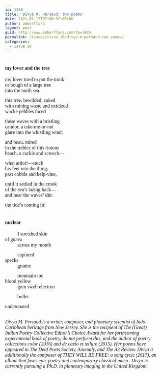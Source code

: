 ```yaml
---
id: 1489
title: 'Divya M. Persaud: two poems'
date: 2021-01-17T07:00:37+00:00
author: amberflora
layout: post
guid: http://www.amberflora.com/?p=1489
permalink: /issues/issue-10/divya-m-persaud-two-poems/
categories:
  - Issue 10
---
```

# <span style="font-size: 12pt; font-family: georgia, palatino, serif;">my lover and the tree</span>

<span style="font-size: 12pt; font-family: georgia, palatino, serif;">my lover tried to put the trunk<br /> or bough of a large tree<br /> into the north sea.</span>

<span style="font-size: 12pt; font-family: georgia, palatino, serif;">this tree, bewilded, caked<br /> with mining waste and oxidized<br /> wacke pebbles faced</span>

<span style="font-size: 12pt; font-family: georgia, palatino, serif;">these waves with a bristling<br /> candor, a take-me-or-not<br /> glare into the whistling wind;</span>

<span style="font-size: 12pt; font-family: georgia, palatino, serif;">and beau, mired<br /> in the trebles of this riotous<br /> beach, a cackle and screech—</span>

<span style="font-size: 12pt; font-family: georgia, palatino, serif;">what ardor!—stuck<br /> his feet into the thing;<br /> past cobble and kelp-vine,</span>

<span style="font-size: 12pt; font-family: georgia, palatino, serif;">until it settled in the crook<br /> of the sea’s lazing back—<br /> and hear the waves’ din:</span>

<span style="font-size: 12pt; font-family: georgia, palatino, serif;">the tide’s coming in!</span>

# <span style="font-size: 12pt; font-family: georgia, palatino, serif;">nuclear</span>

<span style="font-size: 12pt; font-family: georgia, palatino, serif;">&nbsp; &nbsp; &nbsp; &nbsp; &nbsp; I stretched skin<br /> of guava<br /> &nbsp; &nbsp; &nbsp; &nbsp; &nbsp; across my mouth</span>

<span style="font-size: 12pt; font-family: georgia, palatino, serif;">&nbsp; &nbsp; &nbsp; &nbsp; &nbsp; captured<br /> specks<br /> &nbsp; &nbsp; &nbsp; &nbsp; &nbsp; granite</span>

<span style="font-size: 12pt; font-family: georgia, palatino, serif;">&nbsp; &nbsp; &nbsp; &nbsp; &nbsp; mountain ion<br /> blood yellow<br /> &nbsp; &nbsp; &nbsp; &nbsp; &nbsp; gum swell electron</span>

<span style="font-size: 12pt; font-family: georgia, palatino, serif;">&nbsp; &nbsp; &nbsp; &nbsp; &nbsp; bullet</span>

<span style="font-size: 12pt; font-family: georgia, palatino, serif;">undetonated</span>

<span style="font-size: 12pt; font-family: georgia, palatino, serif;"><em><br /> Divya M. Persaud is a writer, composer, and planetary scientist of Indo-Caribbean heritage from New Jersey. She is the recipient of The (Great) Indian Poetry Collective Editor’s Choice Award for her forthcoming experimental book of poetry, do not perform this, and the author of poetry collections color (2016) and de caelo et tellure (2015). Her poems have appeared in The Deaf Poets Society, Anomaly, and The A3 Review. Divya is additionally the composer of THEY WILL BE FREE: a song cycle (2017), an album that fuses epic poetry and contemporary classical music. Divya is currently pursuing a Ph.D. in planetary imaging in the United Kingdom.</em></span>
